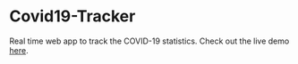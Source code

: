 # Covid19-Tracker

Real time web app to track the COVID-19 statistics. Check out the live demo [here](https://madi031.github.io/Covid19-Tracker/).
